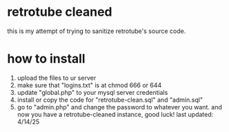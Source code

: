 # retrotube cleaned
this is my attempt of trying to sanitize retrotube's source code.
# how to install
1. upload the files to ur server
2. make sure that "logins.txt" is at chmod 666 or 644
3. update "global.php" to your mysql server credentials
4. install or copy the code for "retrotube-clean.sql" and "admin.sql"
5. go to "admin.php" and change the password to whatever you want.
   and now you have a retrotube-cleaned instance, good luck!
last updated: 4/14/25
